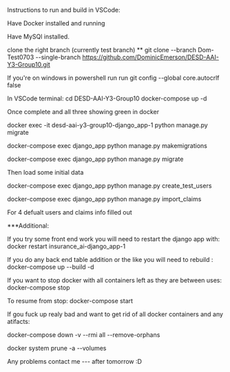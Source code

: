Instructions to run and build in VSCode:

Have Docker installed and running

Have MySQl installed.

clone the right branch (currently test branch) ** git clone --branch Dom-Test0703 --single-branch https://github.com/DominicEmerson/DESD-AAI-Y3-Group10.git

If you're on windows in powershell run run git config --global core.autocrlf false

In VSCode terminal: cd DESD-AAI-Y3-Group10 docker-compose up -d

Once complete and all three showing green in docker

docker exec -it desd-aai-y3-group10-django_app-1 python manage.py migrate

docker-compose exec django_app python manage.py makemigrations

docker-compose exec django_app python manage.py migrate

Then load some initial data

docker-compose exec django_app python manage.py create_test_users

docker-compose exec django_app python manage.py import_claims

For 4 defualt users and claims info filled out

***Additional:

If you try some front end work you will need to restart the django app with: docker restart insurance_ai-django_app-1

If you do any back end table addition or the like you will need to rebuild : docker-compose up --build -d

If you want to stop docker with all containers left as they are between uses: docker-compose stop

To resume from stop: docker-compose start

If gou fuck up realy bad and want to get rid of all docker containers and any atifacts:

docker-compose down -v --rmi all --remove-orphans

docker system prune -a --volumes

Any problems contact me --- after tomorrow :D
